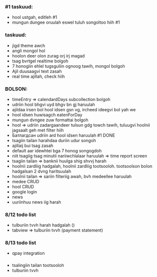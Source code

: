 ### #1 taskuud:
- hool ustgah, editleh  #1
-  mungun dungee oruulah eswel tuluh songoltoo hiih #1

### taskuud:
- jigd theme awch
- angli mongol hol
- hoolon deer olon zurag orj irj magad
- tsag bvrtgel realtime bolgoh
- 7 honogiin ehlel tugsguliin ognoog tawih, mongol bolgoh
- Ajil duusaagvi text zasah
- real time ajillah, check hiih

###  BOLSON:
-  timeEntry => calendardDays subcollection bolgoh
-  udriin hool bhgvi uyd bhgv bn gj haruulah   
-  ajildaa irsen bol hool idsen gsn vg, ircheed ideegvi bol yah we
-  hool idsen huwisagch eatenForDay
- mungun dvngee zuw formattai bolgoh
-  hool => udriin zadargaandeer tulsun gdg towch tawih, tuluugvi hoolnii jagsaalt geh met filter hiih
-  Батлагдсан udriin ard hool idsen haruulah #1  DONE
- tsagiin tailan harahdaa duriin udur songoh
- ajillaij bui tsag zasah
- default aar idewhtei bga 7 honog songogdoh
- niit tsagiig tsag minutii nariiwchlalaar haruulah => time report screen
- tsagiin tailan => banknii huulga shig shvvj harah
- hoolnii zardliig hadgalah, hoolnii zardliig tootsooloh. tootsoolson bolon hadgalsan 
  2 dvng haritsuulah
- hoolnii tailan => sariin filteriig awah, bvh medeellee haruulah
- medee CRUD 
- hool CRUD
- google login
- news
- uuriinhuu news iig harah 

### 8/12 todo list
- tulburiin tvvh harah hadgalah ()
- tabview => tulburiin tvvh (payment statement) 

### 8/13 todo list
- qpay integration

### 
- tsalingiin tailan tootsooloh
- tulburiin tvvh 